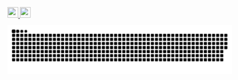 <a href="//www.instagram.com/diegofrr_"><img height=24 width=24 src="https://d3iqwsql9z4qvn.cloudfront.net/wp-content/uploads/sites/2/2018/07/27173515/instagram-colourful-icon.png" class="media-object  img-responsive img-thumbnail">
</a> <a href="//www.linkedin.com/in/diegoraian"><img height=24 width=24 src="https://upload.wikimedia.org/wikipedia/commons/thumb/f/f8/LinkedIn_icon_circle.svg/2048px-LinkedIn_icon_circle.svg.png" class="media-object  img-responsive img-thumbnail"></a>

  ![Snake animation](https://github.com/diegofrr/diegofrr/blob/output/github-contribution-grid-snake.svg)
